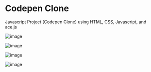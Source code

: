 # Codepen Clone
Javascript Project (Codepen Clone) using HTML, CSS, Javascript, and ace.js

![image](https://user-images.githubusercontent.com/84588706/180015405-418af43d-2847-4d80-97d9-5e77384657fd.png)

![image](https://user-images.githubusercontent.com/84588706/180015537-ce3325b0-82d2-4771-b0a5-77e084208dcd.png)

![image](https://user-images.githubusercontent.com/84588706/180015606-15daf4cc-dc93-4027-a75d-75d7ebc18c85.png)

![image](https://user-images.githubusercontent.com/84588706/180608815-98e4e33c-b0a2-448c-963f-4e4c5250bac2.png)
